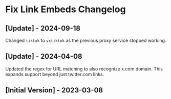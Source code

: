 # Fix Link Embeds Changelog

## [Update] - 2024-09-18

Changed `tiktxk` to `vxtiktok` as the previous proxy service stopped working.

## [Update] - 2024-04-08

Updated the regex for URL matching to also recognize x.com domain. This expands support beyond just twitter.com links.

## [Initial Version] - 2023-03-08
